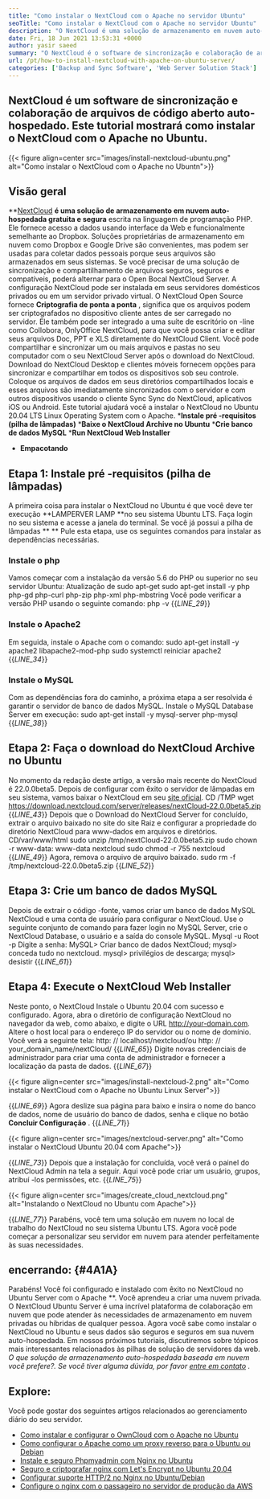 ```yaml
---
title: "Como instalar o NextCloud com o Apache no servidor Ubuntu" 
seoTitle: "Como instalar o NextCloud com o Apache no servidor Ubuntu" 
description: "O NextCloud é uma solução de armazenamento em nuvem auto-hospedada em código aberto escrito no PHP. Este artigo mostrará como instalar o NextCloud com o Apache no Ubuntu." 
date: Fri, 18 Jun 2021 13:53:31 +0000
author: yasir saeed
summary: "O NextCloud é o software de sincronização e colaboração de arquivos de código aberto auto-hospedado. Este tutorial mostrará como instalar o NextCloud com o Apache no Ubuntu." 
url: /pt/how-to-install-nextcloud-with-apache-on-ubuntu-server/
categories: ['Backup and Sync Software', 'Web Server Solution Stack']
---
```


## NextCloud é um software de sincronização e colaboração de arquivos de código aberto auto-hospedado. Este tutorial mostrará como instalar o NextCloud com o Apache no Ubuntu.

{{< figure align=center src="images/install-nextcloud-ubuntu.png" alt="Como instalar o NextCloud com o Apache no Ubuntn">}}


## **Visão geral**
**[NextCloud][1]  **é uma solução de armazenamento em nuvem auto-hospedada gratuita e segura**   escrita na linguagem de programação PHP. Ele fornece acesso a dados usando interface da Web e funcionalmente semelhante ao Dropbox. Soluções proprietárias de armazenamento em nuvem como Dropbox e Google Drive são convenientes, mas podem ser usadas para coletar dados pessoais porque seus arquivos são armazenados em seus sistemas. Se você precisar de uma solução de sincronização e compartilhamento de arquivos seguros, seguros e compatíveis, poderá alternar para o Open Bocal NextCloud Server. A configuração NextCloud pode ser instalada em seus servidores domésticos privados ou em um servidor privado virtual.
O NextCloud Open Source fornece **Criptografia de ponta a ponta** , significa que os arquivos podem ser criptografados no dispositivo cliente antes de ser carregado no servidor. Ele também pode ser integrado a uma suíte de escritório on -line como Collobora, OnlyOffice NextCloud, para que você possa criar e editar seus arquivos Doc, PPT e XLS diretamente do NextCloud Client. Você pode compartilhar e sincronizar um ou mais arquivos e pastas no seu computador com o seu NextCloud Server após o download do NextCloud. Download do NextCloud Desktop e clientes móveis fornecem opções para sincronizar e compartilhar em todos os dispositivos sob seu controle. Coloque os arquivos de dados em seus diretórios compartilhados locais e esses arquivos são imediatamente sincronizados com o servidor e com outros dispositivos usando o cliente Sync Sync do NextCloud, aplicativos iOS ou Android.
Este tutorial ajudará você a instalar o NextCloud no Ubuntu 20.04 LTS Linux Operating System com o Apache.
  ***Instale pré -requisitos (pilha de lâmpadas)** 
  ***Baixe o NextCloud Archive no Ubuntu** 
  ***Crie banco de dados MySQL** 
  ***Run NextCloud Web Installer** 
  * **Empacotando**

## Etapa 1: Instale pré -requisitos (pilha de lâmpadas)
A primeira coisa para instalar o NextCloud no Ubuntu é que você deve ter execução **LAMPERVER LAMP  **no seu sistema Ubuntu LTS. Faça login no seu sistema e acesse a janela do terminal. Se você já possui a pilha de lâmpadas ** **  Pule esta etapa, use os seguintes comandos para instalar as dependências necessárias.

### Instale o php
Vamos começar com a instalação da versão 5.6 do PHP ou superior no seu servidor Ubuntu:
Atualização de sudo apt-get
sudo apt-get install -y php php-gd php-curl php-zip php-xml php-mbstring
Você pode verificar a versão PHP usando o seguinte comando:
php -v
{{_LINE_29_}}

### Instale o Apache2
Em seguida, instale o Apache com o comando:
sudo apt-get install -y apache2 libapache2-mod-php
sudo systemctl reiniciar apache2
{{_LINE_34_}}

### Instale o MySQL
Com as dependências fora do caminho, a próxima etapa a ser resolvida é garantir o servidor de banco de dados MySQL. Instale o MySQL Database Server em execução:
sudo apt-get install -y mysql-server php-mysql
{{_LINE_38_}}

## Etapa 2: Faça o download do NextCloud Archive no Ubuntu
No momento da redação deste artigo, a versão mais recente do NextCloud é 22.0.0beta5. Depois de configurar com êxito o servidor de lâmpadas em seu sistema, vamos baixar o NextCloud em seu [site oficial][2].
CD /TMP
wget https://download.nextcloud.com/server/releases/nextCloud-22.0.0beta5.zip
{{_LINE_43_}}
Depois que o Download do NextCloud Server for concluído, extrair o arquivo baixado no site do site Raiz e configurar a propriedade do diretório NextCloud para www-dados em arquivos e diretórios.
CD/var/www/html
sudo unzip /tmp/nextCloud-22.0.0beta5.zip
sudo chown -r www-data: www-data nextcloud
sudo chmod -r 755 nextcloud
{{_LINE_49_}}
Agora, remova o arquivo de arquivo baixado.
sudo rm -f /tmp/nextcloud-22.0.0beta5.zip
{{_LINE_52_}}

## Etapa 3: Crie um banco de dados MySQL
Depois de extrair o código -fonte, vamos criar um banco de dados MySQL NextCloud e uma conta de usuário para configurar o NextCloud. Use o seguinte conjunto de comando para fazer login no MySQL Server, crie o NextCloud Database, o usuário e a saída do console MySQL.
Mysql -u Root -p
Digite a senha:
MySQL> Criar banco de dados NextCloud;
mysql> conceda tudo no nextcloud.
mysql> privilégios de descarga;
mysql> desistir
{{_LINE_61_}}

## Etapa 4: Execute o NextCloud Web Installer
Neste ponto, o NextCloud Instale o Ubuntu 20.04 com sucesso e configurado. Agora, abra o diretório de configuração NextCloud no navegador da web, como abaixo, e digite o URL http://your-domain.com. Altere o host local para o endereço IP do servidor ou o nome de domínio. Você verá a seguinte tela:
http: // localhost/nextcloud/ou http: // your_domain_name/nextCloud/
{{_LINE_65_}}
Digite novas credenciais de administrador para criar uma conta de administrador e fornecer a localização da pasta de dados.
{{_LINE_67_}}

{{< figure align=center src="images/install-nextcloud-2.png" alt="Como instalar o NextCloud com o Apache no Ubuntu Linux Server">}}

{{_LINE_69_}}
Agora deslize sua página para baixo e insira o nome do banco de dados, nome de usuário do banco de dados, senha e clique no botão **Concluir Configuração** .
{{_LINE_71_}}

{{< figure align=center src="images/nextcloud-server.png" alt="Como instalar o NextCloud Ubuntu 20.04 com Apache">}}

{{_LINE_73_}}
Depois que a instalação for concluída, você verá o painel do NextCloud Admin na tela a seguir. Aqui você pode criar um usuário, grupos, atribuí -los permissões, etc.
{{_LINE_75_}}

{{< figure align=center src="images/create_cloud_nextcloud.png" alt="Instalando o NextCloud no Ubuntu com Apache">}}

{{_LINE_77_}}
Parabéns, você tem uma solução em nuvem no local de trabalho do NextCloud no seu sistema Ubuntu LTS. Agora você pode começar a personalizar seu servidor em nuvem para atender perfeitamente às suas necessidades.

## **encerrando:** {#4A1A}
Parabéns! Você foi configurado e instalado com êxito no NextCloud no Ubuntu Server com o Apache **. Você aprendeu a criar uma nuvem privada. O NextCloud Ubuntu Server é uma incrível plataforma de colaboração em nuvem que pode atender às necessidades de armazenamento em nuvem privadas ou híbridas de qualquer pessoa. Agora você sabe como instalar o NextCloud no Ubuntu e seus dados são seguros e seguros em sua nuvem auto-hospedada. Em nossos próximos tutoriais, discutiremos sobre tópicos mais interessantes relacionados às pilhas de solução de servidores da web.
_O que solução de armazenamento auto-hospedada baseada em nuvem você prefere?. Se você tiver alguma dúvida, por favor [entre em contato][3] ._

## Explore:
Você pode gostar dos seguintes artigos relacionados ao gerenciamento diário do seu servidor.
  * [Como instalar e configurar o OwnCloud com o Apache no Ubuntu][4]
  * [Como configurar o Apache como um proxy reverso para o Ubuntu ou Debian][5]
  * [Instale e seguro Phpmyadmin com Nginx no Ubuntu][6]
  * [Seguro e criptografar nginx com Let's Encrypt no Ubuntu 20.04][7]
  * [Configurar suporte HTTP/2 no Nginx no Ubuntu/Debian][8]
  * [Configure o nginx com o passageiro no servidor de produção da AWS][9]

  
[1]: https://nextcloud.com/
[2]: https://nextcloud.com/install/
[3]: mailto:yasir.saeed@aspose.com
[4]: https://blog.containerize.com/backup-and-sync-software/how-to-install-and-configure-owncloud-with-apache-on-ubuntu/
[5]: https://blog.containerize.com/web-server-solution-stack/how-to-configure-apache-as-a-reverse-proxy-for-ubuntudebian/
[6]: https://blog.containerize.com/web-server-solution-stack/how-to-install-and-secure-phpmyadmin-with-nginx-on-ubuntu/
[7]: https://blog.containerize.com/web-server-solution-stack/how-to-secure-nginx-with-letsencrypt-on-ubuntu-20-04/
[8]: https://blog.containerize.com/web-server-solution-stack/how-to-configure-http2-support-in-nginx-on-ubuntudebian/
[9]: https://blog.containerize.com/web-server-solution-stack/how-to-setup-nginx-with-passenger-on-aws-production-server/
